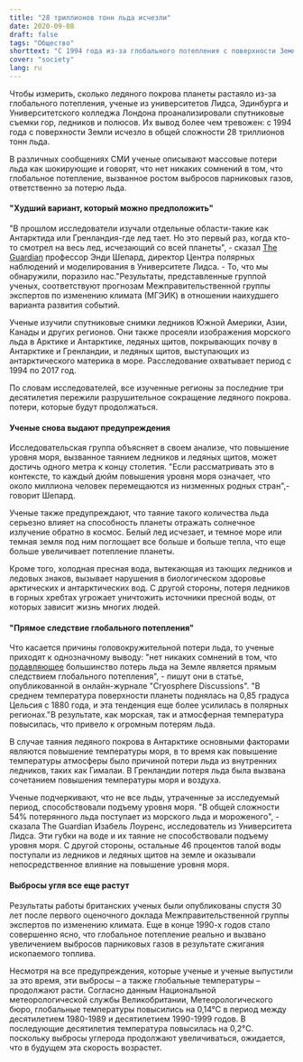 ```yaml
---
title: "28 триллионов тонн льда исчезли"
date: 2020-09-08
draft: false
tags: "Общество"
shorttext: "С 1994 года из-за глобального потепления с поверхности Земли исчезло в общей сложности 28 триллионов тонн льда."
cover: "society"
lang: ru
---
```


Чтобы измерить, сколько ледяного покрова планеты растаяло из-за глобального потепления, ученые из университетов Лидса, Эдинбурга и Университетского колледжа Лондона проанализировали спутниковые съемки гор, ледников и полюсов. Их вывод более чем тревожен: с 1994 года с поверхности Земли исчезло в общей сложности 28 триллионов тонн льда.

В различных сообщениях СМИ ученые описывают массовые потери льда как шокирующие и говорят, что нет никаких сомнений в том, что глобальное потепление, вызванное ростом выбросов парниковых газов, ответственно за потерю льда.

#### "Худший вариант, который можно предположить"

"В прошлом исследователи изучали отдельные области-такие как Антарктида или Гренландия-где лед тает. Но это первый раз, когда кто-то смотрел на весь лед, исчезающий со всей планеты", - сказал [The Guardian](https://www.theguardian.com/environment/2020/aug/23/earth-lost-28-trillion-tonnes-ice-30-years-global-warming "Earth has lost 28 trillion tonnes of ice in less than 30 years") профессор Энди Шепард, директор Центра полярных наблюдений и моделирования в Университете Лидса. - То, что мы обнаружили, поразило нас."Результаты, представленные группой ученых, соответствуют прогнозам Межправительственной группы экспертов по изменению климата (МГЭИК) в отношении наихудшего варианта развития событий.

Ученые изучили спутниковые снимки ледников Южной Америки, Азии, Канады и других регионов. Они также просеяли изображения морского льда в Арктике и Антарктике, ледяных щитов, покрывающих почву в Антарктике и Гренландии, и ледяных щитов, выступающих из антарктического материка в море. Расследование охватывает период с 1994 по 2017 год.

По словам исследователей, все изученные регионы за последние три десятилетия пережили разрушительное сокращение ледяного покрова. потери, которые будут продолжаться.

#### Ученые снова выдают предупреждения

Исследовательская группа объясняет в своем анализе, что повышение уровня моря, вызванное таянием ледников и ледяных щитов, может достичь одного метра к концу столетия. "Если рассматривать это в контексте, то каждый дюйм повышения уровня моря означает, что около миллиона человек перемещаются из низменных родных стран",-говорит Шепард.

Ученые также предупреждают, что таяние такого количества льда серьезно влияет на способность планеты отражать солнечное излучение обратно в космос. Белый лед исчезает, и темное море или темная земля под ним поглощает все больше и больше тепла, что еще больше увеличивает потепление планеты.

Кроме того, холодная пресная вода, вытекающая из тающих ледников и ледовых знаков, вызывает нарушения в биологическом здоровье арктических и антарктических вод. С другой стороны, потеря ледников в горных хребтах угрожает уничтожить источники пресной воды, от которых зависит жизнь многих людей.

#### "Прямое следствие глобального потепления"

Что касается причины головокружительной потери льда, то ученые приходят к однозначному выводу: "нет никаких сомнений в том, что [подавляющее](https://tc.copernicus.org/preprints/tc-2020-232/ "Earth's ice imbalance") большинство потерь льда на Земле является прямым следствием глобального потепления", - пишут они в статье, опубликованной в онлайн-журнале "Cryosphere Discussions". "В среднем температура поверхности планеты поднялась на 0,85 градуса Цельсия с 1880 года, и эта тенденция еще более усилилась в полярных регионах."В результате, как морская, так и атмосферная температура повысилась, что привело к огромным потерям льда.

В случае таяния ледяного покрова в Антарктике основными факторами являются повышение температуры моря, в то время как повышение температуры атмосферы было причиной потери льда из внутренних ледников, таких как Гималаи. В Гренландии потеря льда была вызвана сочетанием повышения температуры моря и воздуха.

Ученые подчеркивают, что не все льды, утраченные за исследуемый период, способствовали подъему уровня моря. "В общей сложности 54% потерянного льда поступает из морского льда и мороженого", - сказала The Guardian Изабель Лоуренс, исследователь из Университета Лидса. Эти губки на воде и их таяние не способствовали подъему уровня моря. С другой стороны, остальные 46 процентов талой воды поступали из ледников и ледяных щитов на земле и оказывали непосредственное влияние на повышение уровня моря.

#### Выбросы угля все еще растут

Результаты работы британских ученых были опубликованы спустя 30 лет после первого оценочного доклада Межправительственной группы экспертов по изменению климата. Еще в конце 1990-х годов стало совершенно ясно, что глобальное потепление реально и вызвано увеличением выбросов парниковых газов в результате сжигания ископаемого топлива.

Несмотря на все предупреждения, которые ученые и ученые выпустили за это время, эти выбросы – а также глобальные температуры – продолжают расти. Согласно данным Национальной метеорологической службы Великобритании, Метеорологического бюро, глобальные температуры повысились на 0,14°C в период между десятилетием 1980-1989 и десятилетием 1990-1999 годов.  В последующие десятилетия температура повысилась на 0,2°C. поскольку выбросы углерода продолжают увеличиваться, ожидается, что в будущем эта скорость возрастет.
